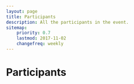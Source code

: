 ```yaml
---
layout: page
title: Participants
description: All the participants in the event.
sitemap:
    priority: 0.7
    lastmod: 2017-11-02
    changefreq: weekly
---
```

<h1>Participants</h1>

<div id="row" class="row">

</div>


<script>
var array = [
  ["Mark Adkins"," York University"  ],
  ["Raphael Aguiar"," York University"  ],
  ["Nasser Alsadhan"," Queen's University"  ],
  ["Aijun An"," York University"  ],
  ["Matt Arnold"," York University"  ],
  ["Ali Asgary"," York University"  ],
  ["Prativa Baral"," York University"  ],
  ["Lauren Bateman"," American Red Cross"  ],
  ["Anna Bellos"," Global Public Health Consultant"  ],
  ["Eden Burton"," Seneca College"  ],
  ["Elena Chopyak"," International Rescue Committee"  ],
  ["Francois Claveau"," Université de Sherbrooke"  ],
  ["Michelle Cochrane"," Groundswell Projects"  ],
  ["J.L. Crosbie"," MSF Canada"  ],
  ["Jana Daher"," Action Against Hunger"  ],
  ["Guillaume Dandurand"," Université de Sherbrooke"  ],
  ["Heidar Davoudi"," York University"  ],
  ["Robert DiRaddo"," National Research Council Canada"  ],
  ["Jean-Francois Dubé"," Université de Sherbrooke"  ],
  ["Donna Dupont"," Purple Compass"  ],
  ["Tarek Elgebely"," OCHA"  ],
  ["Mazyar Fallah"," York University"  ],
  ["Elena Gianni"," The New York Times"  ],
  ["Tamara Glazer"," University of Chicago"  ],
  ["Parke Godfrey"," York University"  ],
  ["Gabriela Gonzalez Martinez"," York University"  ],
  ["Kusum Hachhethu"," World Food Programme"  ],
  ["Ben Harvey"," UNHCR"  ],
  ["Cecilie Hestbæk"," Elrha"  ],
  ["Chris Houston"," Grand Challenges Canada"  ],
  ["Jimmy Huang"," York University"  ],
  ["Michaela Hynie"," York University"  ],
  ["Aria Ilyad Ahmad"," York University"  ],
  ["Oren Jalon"," Independent Consultant"  ],
  ["Dan Joseph"," American Red Cross"  ],
  ["Rahmah Khalid"," York University"  ],
  ["Usman Khan"," York University"  ],
  ["Gautham Krishnaraj"," McMaster University"  ],
  ["Xuan Li"," York University"  ],
  ["Maxym Malynowsky"," REACH"  ],
  ["William Martin"," Catholic Relief Services"  ],
  ["Richard Matthew"," University of California - Irvine"  ],
  ["Seyed Moghadas"," York University"  ],
  ["Georges Monette"," York University"  ],
  ["Bobi Morris"," International Rescue Committee"  ],
  ["Michael Moszczynski"," ImmerLearn"  ],
  ["Fatima Mussa"," CIHR-IPPH"  ],
  ["Pavel Nabutovsky"," Quoin Inc."  ],
  ["James Orbinski"," York University"  ],
  ["Serafima Ostrovskaya"," Pivotal Inc."  ],
  ["Sameer Vohra"," Pivotal Inc."  ],
  ["Josephene Pynadath"," Pivotal Inc."  ],
  ["Aly Blenkin"," Pivotal Act"  ],  
  ["Spiros Pagiatakis"," York University"  ],
  ["Catherine Pagiatakis"," National Research Council Canada"  ],
  ["Manos Papagelis"," York University"  ],
  ["Asma Paracha"," Seneca College"  ],
  ["Jennie Phillips"," University of Toronto"  ],
  ["Mathieu Poirier"," Global Strategy Lab"  ],
  ["Ruwan Rataynake"," LSHTM"  ],
  ["Sifat Reazi"," University of California - Irvine"  ],
  ["Victoria Sauveplane"," University of Toronto"  ],
  ["Jochen Schubert"," University of California - Irvine"  ],
  ["Patrick Vinck"," Harvard Humanitarian Initiative"  ],
  ["Edmond Wach"," CartONG"  ],
  ["Sandie Walton-Ellery"," ACAPS"  ],
  ["Steven Wang"," York University"  ],
  ["Mary Wiktorowicz"," York University"  ]
]

array.sort(function(a, b) {
    var textA = a[0].toUpperCase();
    var textB = b[0].toUpperCase();
    return (textA < textB) ? -1 : (textA > textB) ? 1 : 0;
});

var x = document.getElementById("row");
for (let i = 0; i < array.length; i++) {
    var div = document.createElement('div');
    div.className = "4u 12u$(small)";
    div.classList.add("boxes");
    
    var item = document.createElement('span');
    item.className = "name";
    item.appendChild(document.createTextNode(array[i][0]));
    item.appendChild(document.createElement("br"));
    div.appendChild(item);
    
    var org = document.createElement('span');
    org.className = "org";
    org.appendChild(document.createTextNode(array[i][1]));
    div.appendChild(org);
   
    x.appendChild(div);
}
</script>


